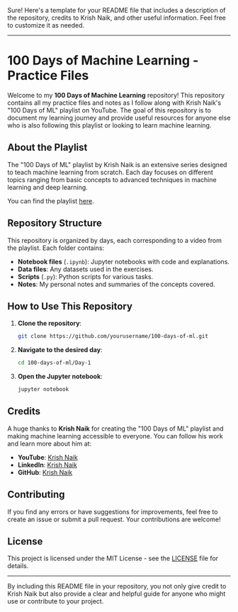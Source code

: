Sure! Here's a template for your README file that includes a description of the repository, credits to Krish Naik, and other useful information. Feel free to customize it as needed.

---

# 100 Days of Machine Learning - Practice Files

Welcome to my **100 Days of Machine Learning** repository! This repository contains all my practice files and notes as I follow along with Krish Naik's "100 Days of ML" playlist on YouTube. The goal of this repository is to document my learning journey and provide useful resources for anyone else who is also following this playlist or looking to learn machine learning.

## About the Playlist

The "100 Days of ML" playlist by Krish Naik is an extensive series designed to teach machine learning from scratch. Each day focuses on different topics ranging from basic concepts to advanced techniques in machine learning and deep learning.

You can find the playlist [here](https://www.youtube.com/playlist?list=PLZoTAELRMXVMdJ5sqbCK2LiM0HhQVWNzm).

## Repository Structure

This repository is organized by days, each corresponding to a video from the playlist. Each folder contains:
- **Notebook files** (`.ipynb`): Jupyter notebooks with code and explanations.
- **Data files**: Any datasets used in the exercises.
- **Scripts** (`.py`): Python scripts for various tasks.
- **Notes**: My personal notes and summaries of the concepts covered.

## How to Use This Repository

1. **Clone the repository**:
    ```sh
    git clone https://github.com/yourusername/100-days-of-ml.git
    ```
2. **Navigate to the desired day**:
    ```sh
    cd 100-days-of-ml/Day-1
    ```
3. **Open the Jupyter notebook**:
    ```sh
    jupyter notebook
    ```

## Credits

A huge thanks to **Krish Naik** for creating the "100 Days of ML" playlist and making machine learning accessible to everyone. You can follow his work and learn more about him at:
- **YouTube**: [Krish Naik](https://www.youtube.com/channel/UCNU_lfiiWBdtULKOw6X0Dig)
- **LinkedIn**: [Krish Naik](https://www.linkedin.com/in/krishnaik06/)
- **GitHub**: [Krish Naik](https://github.com/krishnaik06)

## Contributing

If you find any errors or have suggestions for improvements, feel free to create an issue or submit a pull request. Your contributions are welcome!

## License

This project is licensed under the MIT License - see the [LICENSE](LICENSE) file for details.

---

By including this README file in your repository, you not only give credit to Krish Naik but also provide a clear and helpful guide for anyone who might use or contribute to your project.
